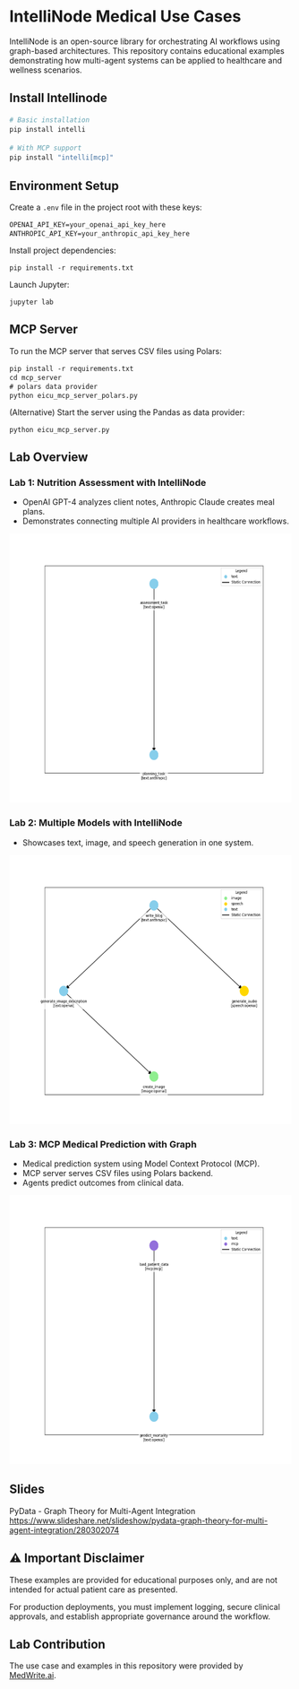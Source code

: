 # IntelliNode Medical Use Cases


IntelliNode is an open-source library for orchestrating AI workflows using graph-based architectures. This repository contains educational examples demonstrating how multi-agent systems can be applied to healthcare and wellness scenarios.


## Install Intellinode

```bash
# Basic installation
pip install intelli

# With MCP support
pip install "intelli[mcp]"
```

## Environment Setup

Create a `.env` file in the project root with these keys:

```
OPENAI_API_KEY=your_openai_api_key_here
ANTHROPIC_API_KEY=your_anthropic_api_key_here
```

Install project dependencies:
```
pip install -r requirements.txt
```

Launch Jupyter:
```
jupyter lab
```


## MCP Server
To run the MCP server that serves CSV files using Polars:
```shell
pip install -r requirements.txt
cd mcp_server
# polars data provider
python eicu_mcp_server_polars.py
```

(Alternative) Start the server using the Pandas as data provider:
```shell
python eicu_mcp_server.py
```

## Lab Overview

### Lab 1: Nutrition Assessment with IntelliNode
- OpenAI GPT-4 analyzes client notes, Anthropic Claude creates meal plans.
- Demonstrates connecting multiple AI providers in healthcare workflows.

<img src="output/nutrition_flow.png" alt="Nutrition Assessment Flow" height="480">

### Lab 2: Multiple Models with IntelliNode  
- Showcases text, image, and speech generation in one system.

<img src="output/multi_model_flow.png" alt="Multiple Models Flow" height="480">

### Lab 3: MCP Medical Prediction with Graph
- Medical prediction system using Model Context Protocol (MCP).
- MCP server serves CSV files using Polars backend.
- Agents predict outcomes from clinical data.

<img src="output/mcp_medical_flow.png" alt="MCP Medical Prediction Flow" height="480">

## Slides

PyData - Graph Theory for Multi-Agent Integration
https://www.slideshare.net/slideshow/pydata-graph-theory-for-multi-agent-integration/280302074


## ⚠️ Important Disclaimer

These examples are provided for educational purposes only, and are not intended for actual patient care as presented.

For production deployments, you must implement logging, secure clinical approvals, and establish appropriate governance around the workflow.


## Lab Contribution
The use case and examples in this repository were provided by [MedWrite.ai](https://medwrite.ai/).

